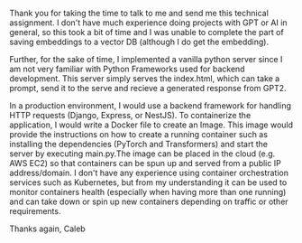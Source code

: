 Thank you for taking the time to talk to me and send me this technical assignment. I don't have much experience doing projects with GPT or AI in general, so this took a bit of time and I was
unable to complete the part of saving embeddings to a vector DB (although I do get the embedding). 

Further, for the sake of time, I implemented a vanilla python server since I am not very familiar with Python Frameworks used for backend development. This server simply serves the index.html, which can take a prompt, send it to the serve and recieve a generated response from GPT2. 

In a production environment, I would use a backend framework for handling HTTP requests (Django, Express, or NestJS). To containerize the application, I would write a Docker file to create an Image. This image would provide the instructions on how to create a running container such as installing the dependencies (PyTorch and Transformers) and start the server by executing main.py.The image can be placed in the cloud (e.g. AWS EC2) so that containers can be spun up and served from a public IP address/domain. I don't have any experience using container orchestration services such as Kubernetes, but from my understanding it can be used to monitor containers health (especially when having more than one running) and can take down or spin up new containers depending on traffic or other requirements.

Thanks again,
Caleb